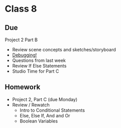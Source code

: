 # Class 8

## Due
Project 2 Part B


* Review scene concepts and sketches/storyboard
* [Debugging!](https://docs.google.com/presentation/d/1eSXrSb43eJ6kqaGvvDZvDnR5dbw-NIZKvuElHQVVzWk/edit?usp=sharing)
* Questions from last week
* Review If Else Statements
* Studio Time for Part C 

## Homework
* Project 2, Part C (due Monday)
* Review / Rewatch 
	* Intro to Conditional Statements
	* Else, Else If, And and Or
	* Boolean Variables
